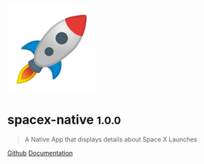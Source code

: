 <img src="_media/logo.png" alt="drawing" width="200"/>

# spacex-native <small>1.0.0</small>

> A Native App that displays details about Space X Launches

[Github](https://github.com/iamkhattar/spacex-native)
[Documentation](README.md)
